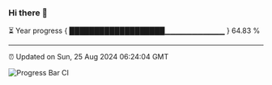 ### Hi there 👋

⏳ Year progress { ███████████████████▁▁▁▁▁▁▁▁▁▁▁ } 64.83 %

---

⏰ Updated on Sun, 25 Aug 2024 06:24:04 GMT

![Progress Bar CI](https://github.com/liununu/liununu/workflows/Progress%20Bar%20CI/badge.svg)

